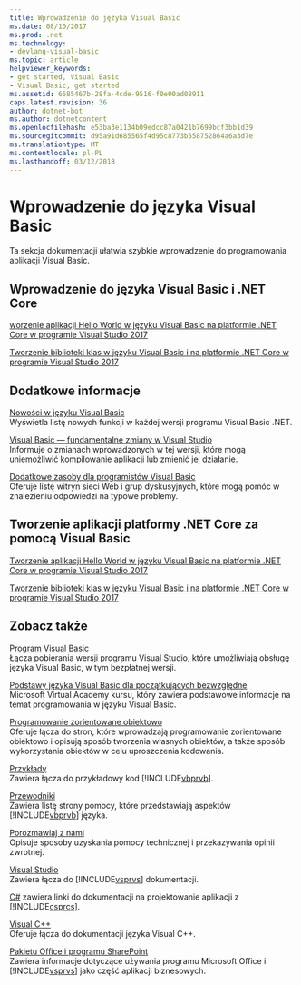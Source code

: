 ```yaml
---
title: Wprowadzenie do języka Visual Basic
ms.date: 08/10/2017
ms.prod: .net
ms.technology:
- devlang-visual-basic
ms.topic: article
helpviewer_keywords:
- get started, Visual Basic
- Visual Basic, get started
ms.assetid: 6685467b-28fa-4cde-9516-f0e00ad08911
caps.latest.revision: 36
author: dotnet-bot
ms.author: dotnetcontent
ms.openlocfilehash: e53ba3e1134b09edcc87a0421b7699bcf3bb1d39
ms.sourcegitcommit: d95a91d685565f4d95c8773b558752864a6a3d7e
ms.translationtype: MT
ms.contentlocale: pl-PL
ms.lasthandoff: 03/12/2018
---
```

# <a name="get-started-with-visual-basic"></a>Wprowadzenie do języka Visual Basic
Ta sekcja dokumentacji ułatwia szybkie wprowadzenie do programowania aplikacji Visual Basic.  
  
## <a name="get-started-with-visual-basic-and-net-core"></a>Wprowadzenie do języka Visual Basic i .NET Core

[worzenie aplikacji Hello World w języku Visual Basic na platformie .NET Core w programie Visual Studio 2017](../../core/tutorials/vb-with-visual-studio.md)

[Tworzenie biblioteki klas w języku Visual Basic i na platformie .NET Core w programie Visual Studio 2017](../../core/tutorials/vb-library-with-visual-studio.md)  

## <a name="additional-information"></a>Dodatkowe informacje

[Nowości w języku Visual Basic](whats-new.md)   
Wyświetla listę nowych funkcji w każdej wersji programu Visual Basic .NET.

[Visual Basic — fundamentalne zmiany w Visual Studio](breaking-changes-in-visual-studio.md)  
Informuje o zmianach wprowadzonych w tej wersji, które mogą uniemożliwić kompilowanie aplikacji lub zmienić jej działanie.  
  
[Dodatkowe zasoby dla programistów Visual Basic](additional-resources.md)  
Oferuje listę witryn sieci Web i grup dyskusyjnych, które mogą pomóc w znalezieniu odpowiedzi na typowe problemy.  

## <a name="develop-net-core-applications-with-visual-basic"></a>Tworzenie aplikacji platformy .NET Core za pomocą Visual Basic

[Tworzenie aplikacji Hello World w języku Visual Basic na platformie .NET Core w programie Visual Studio 2017](../../core/tutorials/vb-with-visual-studio.md) 

[Tworzenie biblioteki klas w języku Visual Basic i na platformie .NET Core w programie Visual Studio 2017](../../core/tutorials/vb-library-with-visual-studio.md) 

## <a name="see-also"></a>Zobacz także
 [Program Visual Basic](https://aka.ms/vsdownload?utm_source=mscom&utm_campaign=msdocs)  
 Łącza pobierania wersji programu Visual Studio, które umożliwiają obsługę języka Visual Basic, w tym bezpłatnej wersji.  

 [Podstawy języka Visual Basic dla początkujących bezwzględne](https://mva.microsoft.com/en-US/training-courses/visual-basic-fundamentals-for-absolute-beginners-16507)  
 Microsoft Virtual Academy kursu, który zawiera podstawowe informacje na temat programowania w języku Visual Basic.

 [Programowanie zorientowane obiektowo](../programming-guide/concepts/object-oriented-programming.md)  
 Oferuje łącza do stron, które wprowadzają programowanie zorientowane obiektowo i opisują sposób tworzenia własnych obiektów, a także sposób wykorzystania obiektów w celu uproszczenia kodowania.  
  
 [Przykłady](../../visual-basic/sample-applications.md)  
 Zawiera łącza do przykładowy kod [!INCLUDE[vbprvb](~/includes/vbprvb-md.md)].  
  
 [Przewodniki](../../visual-basic/walkthroughs.md)  
 Zawiera listę strony pomocy, które przedstawiają aspektów [!INCLUDE[vbprvb](~/includes/vbprvb-md.md)] języka.  
  
 [Porozmawiaj z nami](/visualstudio/ide/talk-to-us)  
 Opisuje sposoby uzyskania pomocy technicznej i przekazywania opinii zwrotnej.  
  
 [Visual Studio](/visualstudio/)  
 Zawiera łącza do [!INCLUDE[vsprvs](~/includes/vsprvs-md.md)] dokumentacji.  
  
 [C#](../../csharp/index.md) zawiera linki do dokumentacji na projektowanie aplikacji z [!INCLUDE[csprcs](~/includes/csprcs-md.md)].  
  
 [Visual C++](/cpp/)  
 Oferuje łącza do dokumentacji języka Visual C++.  
  
 [Pakietu Office i programu SharePoint](https://msdn.microsoft.com/library/d2tx7z6d)  
 Zawiera informacje dotyczące używania programu Microsoft Office i [!INCLUDE[vsprvs](~/includes/vsprvs-md.md)] jako część aplikacji biznesowych.

